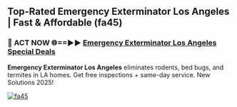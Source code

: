 ## Top-Rated Emergency Exterminator Los Angeles | Fast & Affordable (fa45)

<h3>🐜 ACT NOW 🌐==►► <a href="https://tinyurl.com/2dysvsjj" rel="nofollow">Emergency Exterminator Los Angeles Special Deals</a></h3>

**Emergency Exterminator Los Angeles** eliminates rodents, bed bugs, and termites in LA homes. Get free inspections + same-day service. New Solutions 2025!

[![fa45](https://i.imgur.com/JCYaghj.jpeg)](https://tinyurl.com/2dysvsjj)